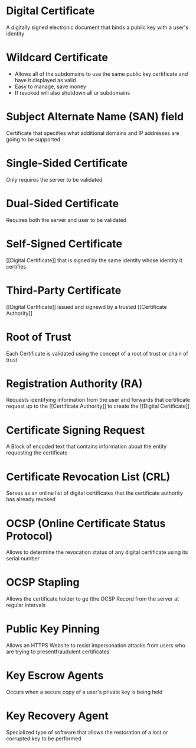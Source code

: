 # Digital Certificate

A digitally signed electronic document that binds a public key with a user's identity

# Wildcard Certificate
- Allows all of the subdomains to use the same public key certificate and have it displayed as valid
- Easy to manage, save money
- If revoked will also shutdown all ur subdomains

# Subject Alternate Name (SAN) field

Certificate that specifies what additional domains and IP addresses are going to be supported

# Single-Sided Certificate

Only requires the server to be validated

# Dual-Sided Certificate

Requires both the server and user to be validated

# Self-Signed Certificate

[[Digital Certificate]] that is signed by the same identity whose identity it certifies

# Third-Party Certificate

[[Digital Certificate]] issued and signewd by a trusted [[Certificate Authority]]

# Root of Trust

Each Certificate is validated using the concept of a root of trust or chain of trust

# Registration Authority (RA)

Requests identifying information from the user and forwards that certificate request up to the [[Certificate Authority]] to create the [[Digital Certificate]]

# Certificate Signing Request

A Block of encoded text that contains information about the entity requesting the certificate

# Certificate Revocation List (CRL)

Serves as an online list of digital certificates that the certificate authority has already revoked

# OCSP (Online Certificate Status Protocol)

Allows to determine the revocation status of any digital certificate using its serial number

# OCSP Stapling

Allows the certificate holder to ge tthe OCSP Record from the server at regular intervals

# Public Key Pinning

Allows an HTTPS Website to resist impersonation attacks from users who are trying to presentfraudulent certificates

# Key Escrow Agents

Occurs when a secure copy of a user's private key is being held

# Key Recovery Agent

Specialized type of software that allows the restoration of a lost or corrupted key to be performed

